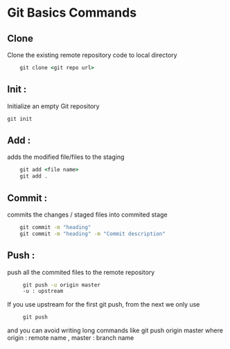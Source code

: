 # Git Basics Commands

## Clone 
Clone the existing remote repository code to local directory 

```cmd
    git clone <git repo url>
 ```

## Init :
Initialize an empty Git repository
    
```cmd
git init
```

## Add :

adds the modified file/files to the staging 
    
```cmd
    git add <file name>
    git add .
```

## Commit : 

commits the changes / staged files into commited stage
    
```cmd
    git commit -m "heading"
    git commit -m "heading" -m "Commit description"   
```

## Push :

push all the commited files to the remote repository

```cmd
     git push -u origin master
     -u : upstream 
```
    
If you use upstream for the first git push, from the next we only use

```cmd
     git push
``` 
and you can avoid writing long commands like git push origin master
where origin : remote name , master : branch name
